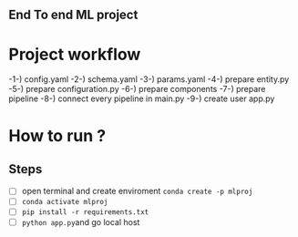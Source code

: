 ## End To end ML project
# Project workflow 
-1-) config.yaml 
-2-) schema.yaml
-3-) params.yaml
-4-) prepare entity.py
-5-) prepare configuration.py
-6-) prepare components
-7-) prepare pipeline
-8-) connect every pipeline in main.py
-9-) create user app.py 


How to run ?
=============
## Steps
- [ ] open terminal and create enviroment `conda create -p mlproj`
- [ ] `conda activate mlproj`
- [ ] `pip install -r requirements.txt`
- [ ] `python app.py`and go local host
